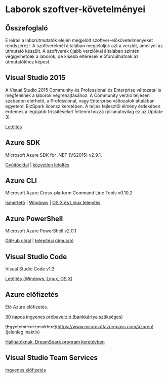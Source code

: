 # Laborok szoftver-követelményei #
## Összefoglaló ##
E leírás a laborútmutatók elején megjelölt szoftver-előkövetelményeket rendszerezi. A szoftvereknél általában megjelöljük azt a verziót, amellyel az útmutató készült. A szoftverek újabb verzióival általában szintén végigvihetőek a laborok, de kisebb eltérések előfordulhatnak az útmutatókhoz képest.

## Visual Studio 2015 ##
A Visual Studio 2015 Community és Professional és Enterprise változatai is megfelelnek a laborok végrehajtásához. 
A Community verzió teljesen szabadon elérhető, a Professional, vagy Enterprise változatok általában egyetemi BizSpark licensz keretében.
A teljes fejlesztői élmény érdekében érdemes a legújabb frissítéseket feltenni hozzá (pillanatnyilag ez az Update 3)

[Letöltés](https://www.visualstudio.com/en-us/downloads/download-visual-studio-vs.aspx)

## Azure SDK ##
Microsoft Azure SDK for .NET (VS2015) v2.9.1.

[Gyűjtőoldal](https://azure.microsoft.com/hu-hu/downloads/) | [közvetlen letöltés](https://go.microsoft.com/fwlink/?LinkId=518003&clcid=0x409)

## Azure CLI ##
Microsoft Azure Cross-platform Command Line Tools v0.10.2

[Ismertető](https://azure.microsoft.com/hu-hu/documentation/articles/xplat-cli-install/) | [Windows](https://www.microsoft.com/web/handlers/webpi.ashx?command=getinstallerredirect&appid=windowsazurexplatcli&mode=new) | [OS X és Linux telepítés](https://azure.microsoft.com/hu-hu/documentation/articles/xplat-cli-install/)

## Azure PowerShell ##
Microsoft Azure PowerShell v2.0.1

[GitHub oldal](https://github.com/Azure/azure-powershell) | [telepítési útmutató](https://azure.microsoft.com/en-us/documentation/articles/powershell-install-configure/)

## Visual Studio Code ##

Visual Studio Code v1.3

[Letöltés (Windows, Linux, OS X)](https://code.visualstudio.com/Download)

## Azure előfizetés ##

Élő Azure előfizetés. 

[30 napos ingyenes próbaverzió (bankkártya szükséges)](https://azure.microsoft.com/hu-hu/free/)

~~[Egyetemi kurzusokhoz]~~(https://www.microsoftazurepass.com/azureu) (jelenleg inaktív)

[Hallgatóknak, DreamSpark program keretévben](https://imagine.microsoft.com/en-us/catalog?productid=99)

## Visual Studio Team Services ##

[Ingyenes előfizetés](https://www.visualstudio.com/en-us/products/visual-studio-team-services-vs.aspx)



